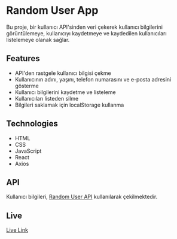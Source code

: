# Random User App

Bu proje, bir kullanıcı API'sinden veri çekerek kullanıcı bilgilerini görüntülemeye, kullanıcıyı kaydetmeye ve kaydedilen kullanıcıları listelemeye olanak sağlar.

## Features

- API'den rastgele kullanıcı bilgisi çekme
- Kullanıcının adını, yaşını, telefon numarasını ve e-posta adresini gösterme
- Kullanıcı bilgilerini kaydetme ve listeleme
- Kullanıcıları listeden silme
- Bilgileri saklamak için localStorage kullanma

## Technologies

- HTML
- CSS
- JavaScript
- React
- Axios

## API

Kullanıcı bilgileri, [Random User API](https://randomuser.me/) kullanılarak çekilmektedir.

## Live

[Live Link]()
